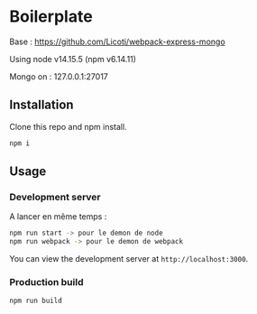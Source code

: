 # Boilerplate

Base : https://github.com/Licoti/webpack-express-mongo

Using node v14.15.5 (npm v6.14.11)

Mongo on : 127.0.0.1:27017

## Installation

Clone this repo and npm install.

```bash
npm i
```

## Usage

### Development server
A lancer en même temps :

```bash
npm run start -> pour le demon de node
npm run webpack -> pour le demon de webpack


```

You can view the development server at `http://localhost:3000`.

### Production build

```bash
npm run build
```